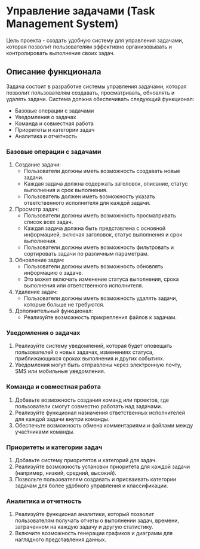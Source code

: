 # Управление задачами (Task Management System)
Цель проекта - создать удобную систему для управления задачами, которая позволит пользователям эффективно организовывать и контролировать выполнение своих задач.

## Описание функционала

Задача состоит в разработке системы управления задачами, которая позволит пользователям создавать, просматривать, обновлять и удалять задачи. Система должна обеспечивать следующий функционал:
- Базовые операции с задачами
- Уведомления о задачах
- Команда и совместная работа
- Приоритеты и категории задач
- Аналитика и отчетность

### Базовые операции с задачами
1. Создание задачи:
   - Пользователи должны иметь возможность создавать новые задачи.
   - Каждая задача должна содержать заголовок, описание, статус выполнения и срок выполнения.
   - Пользователь должен иметь возможность указать ответственного исполнителя для каждой задачи.
2. Просмотр задач:
   - Пользователи должны иметь возможность просматривать список всех задач.
   - Каждая задача должна быть представлена с основной информацией, включая заголовок, статус выполнения и срок выполнения.
   - Пользователи должны иметь возможность фильтровать и сортировать задачи по различным параметрам.
3. Обновление задач:
   - Пользователи должны иметь возможность обновлять информацию о задаче.
   - Это может включать изменение статуса выполнения, срока выполнения или ответственного исполнителя.
4. Удаление задач:
   - Пользователи должны иметь возможность удалять задачи, которые больше не требуются.
5. Дополнительный функционал:
   - Реализуйте возможность прикрепления файлов к задачам.

### Уведомления о задачах
1. Реализуйте систему уведомлений, которая будет оповещать пользователей о новых задачах, изменениях статуса, приближающихся сроках выполнения и других событиях.
2. Уведомления могут быть отправлены через электронную почту, SMS или мобильные уведомления.

### Команда и совместная работа
1. Добавьте возможность создания команд или проектов, где пользователи смогут совместно работать над задачами.
2. Реализуйте функционал назначения ответственных исполнителей для каждой задачи внутри команды.
3. Обеспечьте возможность обмена комментариями и файлами между участниками команды.

### Приоритеты и категории задач
1. Добавьте систему приоритетов и категорий для задач.
2. Реализуйте возможность установки приоритета для каждой задачи (например, низкий, средний, высокий).
3. Позвольте пользователям создавать и присваивать категории задачам для более удобного управления и классификации.

### Аналитика и отчетность
1. Реализуйте функционал аналитики, который позволит пользователям получать отчеты о выполнении задач, времени, затраченном на каждую задачу и другую статистику.
2. Включите возможность генерации графиков и диаграмм для наглядного представления данных.

